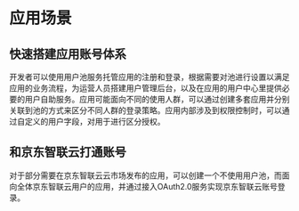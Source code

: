 # 应用场景

## 快速搭建应用账号体系

开发者可以使用用户池服务托管应用的注册和登录，根据需要对池进行设置以满足应用的业务流程，为运营人员搭建用户管理后台，以及在应用的用户中心里提供必要的用户自助服务。应用可能面向不同的使用人群，可以通过创建多套应用并分别关联到池的方式来区分不同人群的登录策略。应用内部涉及到权限控制时，可以通过自定义的用户字段，对用于进行区分授权。

## 和京东智联云打通账号

对于部分需要在京东智联云云市场发布的应用，可以创建一个不使用用户池，而面向全体京东智联云用户的应用，并通过接入OAuth2.0服务实现京东智联云账号登录。
